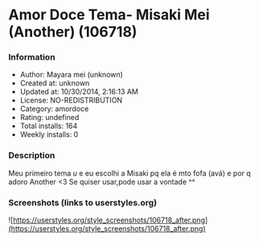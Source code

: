 # Amor Doce Tema- Misaki Mei (Another) (106718)

### Information
- Author: Mayara mei (unknown)
- Created at: unknown
- Updated at: 10/30/2014, 2:16:13 AM
- License: NO-REDISTRIBUTION
- Category: amordoce
- Rating: undefined
- Total installs: 164
- Weekly installs: 0


### Description
Meu primeiro tema *u* e eu escolhi a Misaki pq ela é mto fofa (avá) e por q adoro Another <3 Se quiser usar,pode usar a vontade ^^


### Screenshots (links to userstyles.org)
![https://userstyles.org/style_screenshots/106718_after.png](https://userstyles.org/style_screenshots/106718_after.png)


